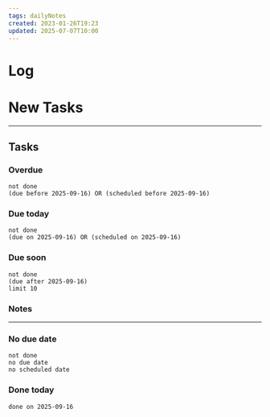 ```yaml
---
tags: dailyNotes
created: 2023-01-26T19:23
updated: 2025-07-07T10:00
---
```

# Log


# New Tasks


----
## Tasks
### Overdue
```tasks
not done
(due before 2025-09-16) OR (scheduled before 2025-09-16)
```

### Due today
```tasks
not done
(due on 2025-09-16) OR (scheduled on 2025-09-16)
```

### Due soon
```tasks
not done
(due after 2025-09-16)
limit 10
```

### Notes

----
### No due date
```tasks
not done
no due date
no scheduled date
```

### Done today
```tasks
done on 2025-09-16
```
